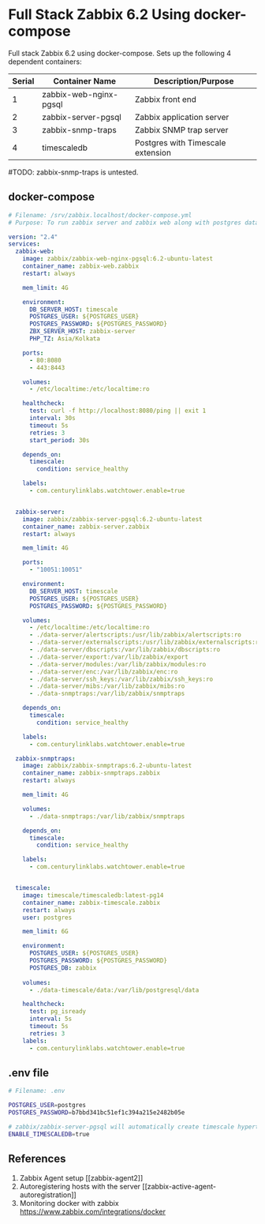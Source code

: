 # Full Stack Zabbix 6.2 Using docker-compose

Full stack Zabbix  6.2 using docker-compose. Sets up the following 4 dependent containers:

| Serial | Container Name         | Description/Purpose               |
| ------ | ---------------------- | --------------------------------- |
| 1      | zabbix-web-nginx-pgsql | Zabbix front end                  |
| 2      | zabbix-server-pgsql    | Zabbix application server         |
| 3      | zabbix-snmp-traps      | Zabbix SNMP trap server           | 
| 4      | timescaledb            | Postgres with Timescale extension |

#TODO: zabbix-snmp-traps is untested.

## docker-compose

```yaml
# Filename: /srv/zabbix.localhost/docker-compose.yml
# Purpose: To run zabbix server and zabbix web along with postgres database

version: "2.4"
services:
  zabbix-web:
    image: zabbix/zabbix-web-nginx-pgsql:6.2-ubuntu-latest
    container_name: zabbix-web.zabbix
    restart: always

    mem_limit: 4G

    environment:
      DB_SERVER_HOST: timescale
      POSTGRES_USER: ${POSTGRES_USER}
      POSTGRES_PASSWORD: ${POSTGRES_PASSWORD}
      ZBX_SERVER_HOST: zabbix-server
      PHP_TZ: Asia/Kolkata

    ports:
      - 80:8080
      - 443:8443

    volumes:
      - /etc/localtime:/etc/localtime:ro

    healthcheck:
      test: curl -f http://localhost:8080/ping || exit 1
      interval: 30s
      timeout: 5s
      retries: 3
      start_period: 30s

    depends_on:
      timescale:
        condition: service_healthy

    labels:
      - com.centurylinklabs.watchtower.enable=true


  zabbix-server:
    image: zabbix/zabbix-server-pgsql:6.2-ubuntu-latest
    container_name: zabbix-server.zabbix
    restart: always

    mem_limit: 4G

    ports:
      - "10051:10051"

    environment:
      DB_SERVER_HOST: timescale
      POSTGRES_USER: ${POSTGRES_USER}
      POSTGRES_PASSWORD: ${POSTGRES_PASSWORD}

    volumes:
      - /etc/localtime:/etc/localtime:ro
      - ./data-server/alertscripts:/usr/lib/zabbix/alertscripts:ro
      - ./data-server/externalscripts:/usr/lib/zabbix/externalscripts:ro
      - ./data-server/dbscripts:/var/lib/zabbix/dbscripts:ro
      - ./data-server/export:/var/lib/zabbix/export
      - ./data-server/modules:/var/lib/zabbix/modules:ro
      - ./data-server/enc:/var/lib/zabbix/enc:ro
      - ./data-server/ssh_keys:/var/lib/zabbix/ssh_keys:ro
      - ./data-server/mibs:/var/lib/zabbix/mibs:ro
      - ./data-snmptraps:/var/lib/zabbix/snmptraps

    depends_on:
      timescale:
        condition: service_healthy

    labels:
      - com.centurylinklabs.watchtower.enable=true

  zabbix-snmptraps:
    image: zabbix/zabbix-snmptraps:6.2-ubuntu-latest
    container_name: zabbix-snmptraps.zabbix
    restart: always

    mem_limit: 4G

    volumes:
      - ./data-snmptraps:/var/lib/zabbix/snmptraps

    depends_on:
      timescale:
        condition: service_healthy

    labels:
      - com.centurylinklabs.watchtower.enable=true


  timescale:
    image: timescale/timescaledb:latest-pg14
    container_name: zabbix-timescale.zabbix
    restart: always
    user: postgres

    mem_limit: 6G

    environment:
      POSTGRES_USER: ${POSTGRES_USER}
      POSTGRES_PASSWORD: ${POSTGRES_PASSWORD}
      POSTGRES_DB: zabbix
  
    volumes:
      - ./data-timescale/data:/var/lib/postgresql/data

    healthcheck:
      test: pg_isready
      interval: 5s
      timeout: 5s
      retries: 3
    labels:
      - com.centurylinklabs.watchtower.enable=true
```

## .env file

```sh
# Filename: .env

POSTGRES_USER=postgres
POSTGRES_PASSWORD=b7bbd341bc51ef1c394a215e2482b05e

# zabbix/zabbix-server-pgsql will automatically create timescale hypertables on init
ENABLE_TIMESCALEDB=true
```

## References

1. Zabbix Agent setup [[zabbix-agent2]]
2. Autoregistering hosts with the server [[zabbix-active-agent-autoregistration]]
3. Monitoring docker with zabbix https://www.zabbix.com/integrations/docker
